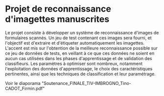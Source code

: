 # Projet de reconnaissance d'imagettes manuscrites

Le projet consiste à développer un système de reconnaissance d'images de formulaires scannés. Un jeu de test contenant ces images sera fourni, et l'objectif est d'extraire et d'étiqueter automatiquement les imagettes. L'accent est mis sur l'obtention de la meilleure reconnaissance possible sur ce jeu de données de tests, en veillant à ce que ces données ne soient en aucun cas utilisées dans les phases d'apprentissage et de validation des classifieurs. Les paramètres à optimiser sont nombreux, notamment l'exploitation des données d'apprentissage, le choix des caractéristiques pertinentes, ainsi que les techniques de classification et leur paramétrage.

Voir le diaporama "Soutenance_FINALE_TIV-IMBROGNO_Tino-CADOT_Firmin.pdf"